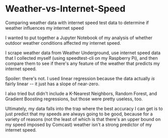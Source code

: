 # Weather-vs-Internet-Speed
Comparing weather data with internet speed test data to determine if weather influences my internet speed

I wanted to put together a Jupyter Notebook of my analysis of whether outdoor weather conditions affected my internet speed.

I scrape weather data from Weather Underground, use internet speed data that I collected myself (using speedtest-cli on my Raspberry Pi), and then compare them to see if there's any feature of the weather that predicts my internet speed.

Spoiler: there's not.
I used linear regression because the data actually _is_ fairly linear -- it just has a slope of near-zero.

I also tried but didn't include a K-Nearest Neighbors, Random Forest, and Gradient Boosting regressions, but those were pretty useless, too.

Ultimately, my data falls into the trap where the best accuracy I can get is to just predict that my speeds are always going to be good, because for a variety of reasons (not the least of which is that there's an upper bound on my speed imposed by Comcast) weather isn't a strong predictor of my internet speed.
